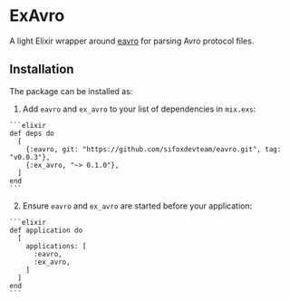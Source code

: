 # ExAvro

A light Elixir wrapper around [eavro](https://github.com/SIfoxDevTeam/eavro)
for parsing Avro protocol files.

## Installation

The package can be installed as:

  1. Add `eavro` and `ex_avro` to your list of dependencies in `mix.exs`:

    ```elixir
    def deps do
      [
        {:eavro, git: "https://github.com/sifoxdevteam/eavro.git", tag: "v0.0.3"},
        {:ex_avro, "~> 0.1.0"},
      ]
    end
    ```

  2. Ensure `eavro` and `ex_avro` are started before your application:

    ```elixir
    def application do
      [
        applications: [
          :eavro,
          :ex_avro,
        ]
      ]
    end
    ```

